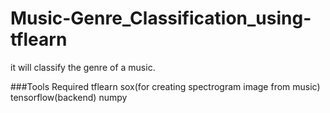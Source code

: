# Music-Genre_Classification_using-tflearn
it will classify the genre of a music.

###Tools Required
tflearn
sox(for creating spectrogram image from music)
tensorflow(backend)
numpy


